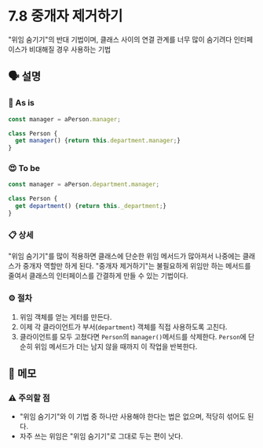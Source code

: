 # 7.8 중개자 제거하기

"위임 숨기기"의 반대 기법이며, 클래스 사이의 연결 관계를 너무 많이 숨기려다 인터페이스가 비대해질 경우 사용하는 기법

## 🗣 설명

### 🧐 As is

```js
const manager = aPerson.manager;

class Person {
  get manager() {return this.department.manager;}
}
```

### 😍 To be

```js
const manager = aPerson.department.manager;

class Person {
  get department() {return this._department;}
}
```

### 📋 상세

"위임 숨기기"를 많이 적용하면 클래스에 단순한 위임 메서드가 많아져서 나중에는 클래스가 중개자 역할만 하게 된다. "중개자 제거하기"는 불필요하게 위임만 하는 메서드를 줄여서 클래스의 인터페이스를 간결하게 만들 수 있는 기법이다.

### ⚙️ 절차

1. 위임 객체를 얻는 게터를 만든다.
2. 이제 각 클라이언트가 부서(`department`) 객체를 직접 사용하도록 고친다.
3. 클라이언트를 모두 고쳤다면 `Person`의 `manager()`메서드를 삭제한다. `Person`에 단순히 위임 메서드가 더는 남지 않을 때까지 이 작업을 반복한다.

## 📝 메모

### ⚠️ 주의할 점

- "위임 숨기기"와 이 기법 중 하나만 사용해야 한다는 법은 없으며, 적당히 섞어도 된다.
- 자주 쓰는 위임은 "위임 숨기기"로 그대로 두는 편이 낫다.
